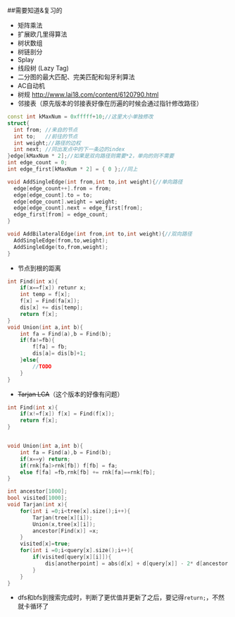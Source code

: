 ##需要知道&复习的
- 矩阵乘法
- 扩展欧几里得算法
- 树状数组
- 树链剖分
- Splay
- 线段树 (Lazy Tag)
- 二分图的最大匹配、完美匹配和匈牙利算法
- AC自动机
- 树规 http://www.lai18.com/content/6120790.html
- 邻接表（原先版本的邻接表好像在历遍的时候会通过指针修改路径）

```cpp
const int kMaxNum = 0xfffff+10;//这里大小单独修改
struct{
  int from;	//来自的节点
  int to;	//前往的节点
  int weight;//路径的边权
  int next;	//同出发点中的下一条边的index
}edge[kMaxNum * 2];//如果是双向路径则需要*2，单向的则不需要
int edge_count = 0;
int edge_first[kMaxNum * 2] = { 0 };//同上

void AddSingleEdge(int from,int to,int weight){//单向路径
  edge[edge_count++].from = from;
  edge[edge_count].to = to;
  edge[edge_count].weight = weight;
  edge[edge_count].next = edge_first[from];
  edge_first[from] = edge_count;
}

void AddBilateralEdge(int from,int to,int weight){//双向路径
  AddSingleEdge(from,to,weight);
  AddSingleEdge(to,from,weight);
}
```
- 节点到根的距离
```cpp
int Find(int x){
	if(x==f[x]) retunr x;
	int temp = f[x];
	f[x] = Find(fa[x]);
	dis[x] += dis[temp];
	return f[x];
}
void Union(int a,int b){
	int fa = Find(a),b = Find(b);
	if(fa!=fb){
		f[fa] = fb;
		dis[a]= dis[b]+1;
	}else{
		//TODO
	}
}
```
- ~~Tarjan LCA~~（这个版本的好像有问题）
```cpp
int Find(int x){
	if(x!=f[x]) f[x] = Find(f[x]);
	return f[x];
}


void Union(int a,int b){
	int fa = Find(a),b = Find(b);
	if(x==y) return;
	if(rnk[fa]>rnk[fb]) f[fb] = fa;
	else f[fa] =fb,rnk[fb] += rnk[fa]==rnk[fb];
}

int ancestor[1000];
bool visited[1000];
void Tarjan(int x){
	for(int i =0;i<tree[x].size();i++){
		Tarjan(tree[x][i]);
		Union(x,tree[x][i]);
		ancestor[Find(x)] =x;
	}
	visited[x]=true;
	for(int i =0;i<query[x].size();i++){
		if(visited[query[x][i]]){
			dis[anotherpoint] = abs(d[x] + d[query[x]] - 2* d[ancestor[Find(query[x][i])]]);
		}
	}
}
```

- dfs和bfs到搜索完成时，判断了更优值并更新了之后，要记得`return;`，不然就卡循环了
